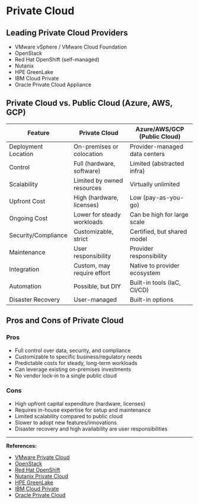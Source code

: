 # Private Cloud

## Leading Private Cloud Providers

- VMware vSphere / VMware Cloud Foundation
- OpenStack
- Red Hat OpenShift (self-managed)
- Nutanix
- HPE GreenLake
- IBM Cloud Private
- Oracle Private Cloud Appliance

## Private Cloud vs. Public Cloud (Azure, AWS, GCP)

| Feature                | Private Cloud                | Azure/AWS/GCP (Public Cloud) |
|------------------------|------------------------------|------------------------------|
| Deployment Location    | On-premises or colocation    | Provider-managed data centers |
| Control                | Full (hardware, software)    | Limited (abstracted infra)   |
| Scalability            | Limited by owned resources   | Virtually unlimited          |
| Upfront Cost           | High (hardware, licenses)    | Low (pay-as-you-go)          |
| Ongoing Cost           | Lower for steady workloads   | Can be high for large scale  |
| Security/Compliance    | Customizable, strict         | Certified, but shared model  |
| Maintenance            | User responsibility          | Provider responsibility      |
| Integration            | Custom, may require effort   | Native to provider ecosystem |
| Automation             | Possible, but DIY            | Built-in tools (IaC, CI/CD)  |
| Disaster Recovery      | User-managed                 | Built-in options             |

## Pros and Cons of Private Cloud

### Pros

- Full control over data, security, and compliance
- Customizable to specific business/regulatory needs
- Predictable costs for steady, long-term workloads
- Can leverage existing on-premises investments
- No vendor lock-in to a single public cloud

### Cons

- High upfront capital expenditure (hardware, licenses)
- Requires in-house expertise for setup and maintenance
- Limited scalability compared to public cloud
- Slower to adopt new features/innovations
- Disaster recovery and high availability are user responsibilities

---

**References:**

- [VMware Private Cloud](https://www.vmware.com/products/private-cloud.html)
- [OpenStack](https://www.openstack.org/)
- [Red Hat OpenShift](https://www.redhat.com/en/technologies/cloud-computing/openshift)
- [Nutanix Private Cloud](https://www.nutanix.com/solutions/private-cloud)
- [HPE GreenLake](https://www.hpe.com/us/en/greenlake.html)
- [IBM Cloud Private](https://www.ibm.com/cloud/private)
- [Oracle Private Cloud](https://www.oracle.com/cloud/private-cloud/)


